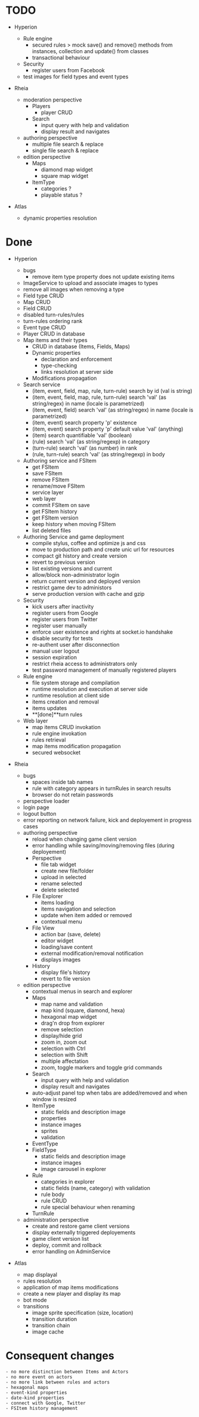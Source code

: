# TODO

- Hyperion
    - Rule engine
        - secured rules > mock save() and remove() methods from instances, collection and update() from classes
        - transactional behaviour
    - Security
        - register users from Facebook
    - test images for field types and event types

- Rheia
    - moderation perspective
        - Players
            - player CRUD
        - Search
            - input query with help and validation
            - display result and navigates
    - authoring perspective
        - multiple file search & replace
        - single file search & replace
    - edition perspective
        - Maps
            - diamond map widget
            - square map widget
        - ItemType
            - categories ?
            - playable status ?
- Atlas
    - dynamic properties resolution

# Done

- Hyperion
    - bugs
        - remove item type property does not update existing items
    - ImageService to upload and associate images to types
    - remove all images when removing a type
    - Field type CRUD
    - Map CRUD
    - Field CRUD
    - disabled turn-rules/rules
    - turn-rules ordering rank
    - Event type CRUD
    - Player CRUD in database
    - Map items and their types
        - CRUD in database (Items, Fields, Maps)
        - Dynamic properties
            - declaration and enforcement 
            - type-checking
            - links resolution at server side
        - Modifications propagation
    - Search service
        - (item, event, field, map, rule, turn-rule) search by id (val is string)
        - (item, event, field, map, rule, turn-rule) search 'val' (as string/regex) in name (locale is parametrized)
        - (item, event, field) search 'val' (as string/regex) in name (locale is parametrized)
        - (item, event) search property 'p' existence
        - (item, event) search property 'p' default value 'val' (anything)
        - (item) search quantifiable 'val' (boolean)
        - (rule) search 'val' (as string/regexp) in category
        - (turn-rule) search 'val' (as number) in rank
        - (rule, turn-rule) search 'val' (as string/regexp) in body
    - Authoring service and FSItem
        - get FSItem
        - save FSItem
        - remove FSItem
        - rename/move FSItem
        - service layer
        - web layer
        - commit FSItem on save
        - get FSItem history
        - get FSItem version
        - keep history when moving FSItem
        - list deleted files
    - Authoring Service and game deployment
        - compile stylus, coffee and optimize js and css
        - move to production path and create unic url for resources
        - compact git history and create version
        - revert to previous version
        - list existing versions and current
        - allow/block non-administrator login
        - return current version and deployed version
        - restrict game dev to administors
        - serve production version with cache and gzip
    - Security
        - kick users after inactivity
        - register users from Google
        - register users from Twitter
        - register user manually
        - enforce user existence and rights at socket.io handshake
        - disable security for tests
        - re-authent user after disconnection
        - manual user logout 
        - session expiration
        - restrict rheia access to administrators only
        - test password management of manually registered players
    - Rule engine 
        - file system storage and compilation
        - runtime resolution and execution at server side
        - runtime resolution at client side
        - items creation and removal
        - items updates
        - **[done]**turn rules
    - Web layer
        - map items CRUD invokation
        - rule engine invokation
        - rules retrieval
        - map items modification propagation
        - secured websocket

- Rheia
    - bugs
        - spaces inside tab names 
        - rule with category appears in turnRules in search results
        - browser do not retain passwords
    - perspective loader
    - login page
    - logout button
    - error reporting on network failure, kick and deployement in progress cases
    - authoring perspective
        - reload when changing game client version
        - error handling while saving/moving/removing files (during deployement)
        - Perspective
            - file tab widget
            - create new file/folder
            - upload in selected
            - rename selected
            - delete selected
        - File Explorer
            - items loading
            - items navigation and selection
            - update when item added or removed
            - contextual menu
        - File View
            - action bar (save, delete)
            - editor widget
            - loading/save content
            - external modification/removal notification
            - displays images
        - History
            - display file's history
            - revert to file version
    - edition perspective
        - contextual menus in search and explorer
        - Maps
            - map name and validation
            - map kind (square, diamond, hexa)
            - hexagonal map widget
            - drag'n drop from explorer
            - remove selection
            - display/hide grid
            - zoom in, zoom out
            - selection with Ctrl
            - selection with Shift
            - multiple affectation
            - zoom, toggle markers and toggle grid commands
        - Search
            - input query with help and validation
            - display result and navigates
        - auto-adjust panel top when tabs are added/removed and when window is resized
        - ItemType
            - static fields and description image
            - properties
            - instance images
            - sprites
            - validation
        - EventType
        - FieldType
            - static fields and description image
            - instance images
            - image carousel in explorer
        - Rule
            - categories in explorer
            - static fields (name, category) with validation
            - rule body
            - rule CRUD
            - rule special behaviour when renaming
        - TurnRule
    - administration perspective
        - create and restore game client versions
        - display externally triggered deployements
        - game client version list 
        - deploy, commit and rollback
        - error handling on AdminService

- Atlas
    - map displayal
    - rules resolution
    - application of map items modifications 
    - create a new player and display its map
    - bot mode
    - transitions
        - image sprite specification (size, location)
        - transition duration
        - transition chain
        - image cache

# Consequent changes
    - no more distinction between Items and Actors
    - no more event on actors
    - no more link between rules and actors
    - hexagonal maps
    - event-kind properties
    - date-kind properties
    - connect with Google, Twitter
    - FSItem history management